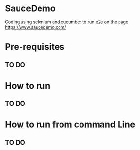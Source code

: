 # SauceDemo

Coding using selenium and cucumber to run e2e on the page https://www.saucedemo.com/

# Pre-requisites

## TO DO

# How to run

## TO DO

# How to run from command Line

## TO DO